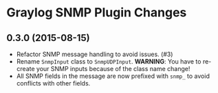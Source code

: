 Graylog SNMP Plugin Changes
===========================

## 0.3.0 (2015-08-15)

* Refactor SNMP message handling to avoid issues. (#3)
* Rename `SnmpInput` class to `SnmpUDPInput`.
  **WARNING**: You have to re-create your SNMP inputs because of the class
  name change!
* All SNMP fields in the message are now prefixed with `snmp_` to avoid
  conflicts with other fields.
